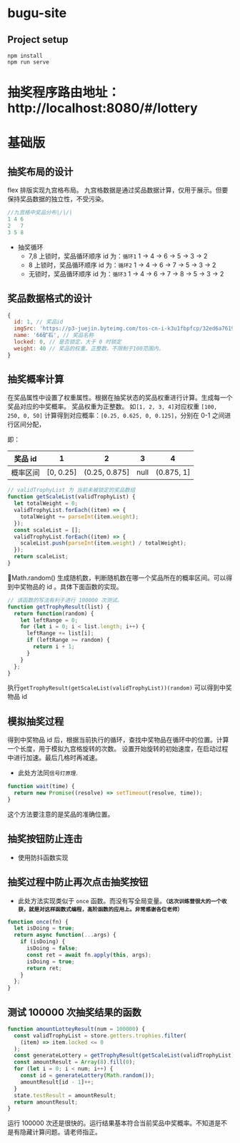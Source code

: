# bugu-site

## Project setup

```
npm install
npm run serve
```

# 抽奖程序路由地址： http://localhost:8080/#/lottery

# 基础版

## 抽奖布局的设计

flex 排版实现九宫格布局。
九宫格数据是通过奖品数据计算，仅用于展示。但要保持奖品数据的独立性，不受污染。

```js
//九宫格中奖品分布|/|/|
1 4 6
2   7
3 5 8
```

- 抽奖循环
  - 7,8 上锁时，奖品循环顺序 id 为：`循环1` 1 -> 4 -> 6 -> 5 -> 3 -> 2
  - 8 上锁时，奖品循环顺序 id 为：`循环2` 1 -> 4 -> 6 -> 7 -> 5 -> 3 -> 2
  - 无锁时，奖品循环顺序 id 为：`循环3` 1 -> 4 -> 6 -> 7 -> 8 -> 5 -> 3 -> 2

## 奖品数据格式的设计

```js
{
  id: 1, // 奖品id
  imgSrc: 'https://p3-juejin.byteimg.com/tos-cn-i-k3u1fbpfcp/32ed6a7619934144882d841761b63d3c~tplv-k3u1fbpfcp-no-mark:0:0:0:0.awebp', // 图片资源url
  name: '66矿石', // 奖品名称
  locked: 0, // 是否锁定，大于 0 时锁定
  weight: 40 // 奖品的权重。正整数。不限制于100范围内。
}
```

## 抽奖概率计算

在奖品属性中设置了权重属性。根据在抽奖状态的奖品权重进行计算。生成每一个奖品对应的中奖概率。
奖品权重为正整数。
如`[1, 2, 3, 4]`对应权重 `[100, 250, 0, 50]` 计算得到对应概率：`[0.25, 0.625, 0, 0.125]`，分别在 0-1 之间进行区间分配，

即：

| 奖品 id  | 1         | 2             | 3    | 4          |
| -------- | --------- | ------------- | ---- | ---------- |
| 概率区间 | [0, 0.25] | (0.25, 0.875] | null | (0.875, 1] |

```javascript
// validTrophyList 为 当前未被锁定的奖品数组
function getScaleList(validTrophyList) {
  let totalWeight = 0;
  validTrophyList.forEach((item) => {
    totalWeight += parseInt(item.weight);
  });
  const scaleList = [];
  validTrophyList.forEach((item) => {
    scaleList.push(parseInt(item.weight) / totalWeight);
  });
  return scaleList;
}
```

Math.random() 生成随机数，判断随机数在哪一个奖品所在的概率区间。可以得到中奖物品的 id 。具体下面函数的实现。

```js
// 该函数的写法有利于进行 100000 次测试。
function getTrophyResult(list) {
  return function(random) {
    let leftRange = 0;
    for (let i = 0; i < list.length; i++) {
      leftRange += list[i];
      if (leftRange >= random) {
        return i + 1;
      }
    }
  };
}
```

执行`getTrophyResult(getScaleList(validTrophyList))(random)` 可以得到中奖物品 id

## 模拟抽奖过程

得到中奖物品 id 后，根据当前执行的循环，查找中奖物品在循环中的位置。计算一个长度，用于模拟九宫格旋转的次数。
设置开始旋转的初始速度，在启动过程中进行加速。最后几格时再减速。

- 此处方法同`信号灯原理`.

```js
function wait(time) {
  return new Promise((resolve) => setTimeout(resolve, time));
}
```

这个方法要注意的是奖品的准确位置。

## 抽奖按钮防止连击

- 使用防抖函数实现

## 抽奖过程中防止再次点击抽奖按钮

- 此处方法实现类似于 `once` 函数。而没有写全局变量。**`（这次训练营很大的一个收获，就是对这样函数式编程，高阶函数的应用上。非常感谢各位老师）`**

```js
function once(fn) {
  let isDoing = true;
  return async function(...args) {
    if (isDoing) {
      isDoing = false;
      const ret = await fn.apply(this, args);
      isDoing = true;
      return ret;
    }
  };
}
```

## 测试 100000 次抽奖结果的函数

```js
function amountLotteyResult(num = 100000) {
  const validTrophyList = store.getters.trophies.filter(
    (item) => item.locked <= 0
  );
  const generateLottery = getTrophyResult(getScaleList(validTrophyList));
  const amountResult = Array(8).fill(0);
  for (let i = 0; i < num; i++) {
    const id = generateLottery(Math.random());
    amountResult[id - 1]++;
  }
  state.testResult = amountResult;
  return amountResult;
}
```

运行 100000 次还是很快的。运行结果基本符合当前奖品中奖概率。不知道是不是有隐藏计算问题。请老师指正。
